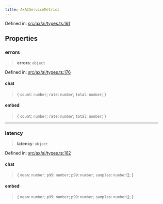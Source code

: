 ```yaml
---
title: AxAIServiceMetrics
---
```


Defined in: [src/ax/ai/types.ts:161](#apidocs/httpsgithubcomax-llmaxblob3b79ada8d723949fcd8a76c2b6f48cf69d8394f8srcaxaitypestsl161)

## Properties

<a id="errors"></a>

### errors

> **errors**: `object`

Defined in: [src/ax/ai/types.ts:176](#apidocs/httpsgithubcomax-llmaxblob3b79ada8d723949fcd8a76c2b6f48cf69d8394f8srcaxaitypestsl176)

#### chat

> \{ `count`: `number`; `rate`: `number`; `total`: `number`; \}

#### embed

> \{ `count`: `number`; `rate`: `number`; `total`: `number`; \}

***

<a id="latency"></a>

### latency

> **latency**: `object`

Defined in: [src/ax/ai/types.ts:162](#apidocs/httpsgithubcomax-llmaxblob3b79ada8d723949fcd8a76c2b6f48cf69d8394f8srcaxaitypestsl162)

#### chat

> \{ `mean`: `number`; `p95`: `number`; `p99`: `number`; `samples`: `number`[]; \}

#### embed

> \{ `mean`: `number`; `p95`: `number`; `p99`: `number`; `samples`: `number`[]; \}
